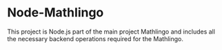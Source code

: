 # Node-Mathlingo
This project is Node.js part of the main project Mathlingo and includes all the necessary backend operations required for the Mathlingo.
